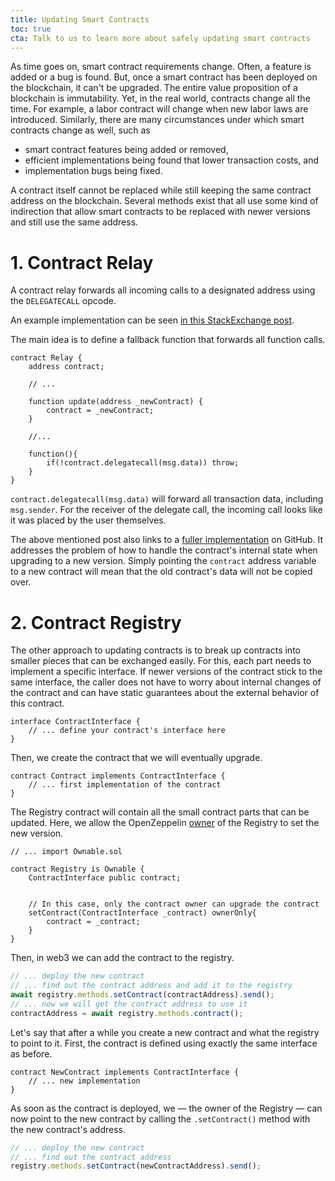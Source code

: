 ```yaml
---
title: Updating Smart Contracts
toc: true
cta: Talk to us to learn more about safely updating smart contracts
---
```


As time goes on, smart contract requirements change. Often, a feature is added
or a bug is found. But, once a smart contract has been deployed on the
blockchain, it can't be upgraded. The entire value proposition of a blockchain
is immutability. Yet, in the real world, contracts change all the time.  For
example, a labor contract will change when new labor laws are introduced.
Similarly, there are many circumstances under which smart contracts change as
well, such as

- smart contract features being added or removed,
- efficient implementations being found that lower transaction costs, and
- implementation bugs being fixed.

A contract itself cannot be replaced while still keeping the same contract
address on the blockchain. Several methods exist that all use some kind of
indirection that allow smart contracts to be replaced with newer versions and
still use the same address.

# 1. Contract Relay

A contract relay forwards all incoming calls to a designated address
using the `DELEGATECALL` opcode.

An example implementation can be seen [in this StackExchange
post](https://ethereum.stackexchange.com/a/190).


The main idea is to define a fallback function that forwards all function
calls.

```
contract Relay {
    address contract;

    // ...

    function update(address _newContract) {
        contract = _newContract;
    }

    //...

    function(){
        if(!contract.delegatecall(msg.data)) throw;
    }
}
```

`contract.delegatecall(msg.data)` will forward all transaction data, including
`msg.sender`. For the receiver of the delegate call, the incoming call looks
like it was placed by the user themselves.

The above mentioned post also links to a [fuller
implementation](https://gist.github.com/Arachnid/4ca9da48d51e23e5cfe0f0e14dd6318f)
on GitHub. It addresses the problem of how to handle the contract's internal
state when upgrading to a new version. Simply pointing the `contract` address
variable to a new contract will mean that the old contract's data will not be
copied over.

# 2. Contract Registry

The other approach to updating contracts is to break up contracts into smaller
pieces that can be exchanged easily. For this, each part needs to implement a
specific interface. If newer versions of the contract stick to the same
interface, the caller does not have to worry about internal changes of the
contract and can have static guarantees about the external behavior of this
contract.

```
interface ContractInterface {
    // ... define your contract's interface here
}
```

Then, we create the contract that we will eventually upgrade.

```
contract Contract implements ContractInterface {
    // ... first implementation of the contract
}
```

The Registry contract will contain all the small contract parts that can be
updated. Here, we allow the OpenZeppelin
[owner](https://openzeppelin.org/api/docs/ownership_Ownable.html) of the
Registry to set the new version.

```
// ... import Ownable.sol

contract Registry is Ownable {
    ContractInterface public contract;


    // In this case, only the contract owner can upgrade the contract
    setContract(ContractInterface _contract) ownerOnly{
        contract = _contract;
    }
}
```

Then, in web3 we can add the contract to the registry.

```javascript
// ... deploy the new contract
// ... find out the contract address and add it to the registry
await registry.methods.setContract(contractAddress).send();
// ... now we will get the contract address to use it
contractAddress = await registry.methods.contract();
```

Let's say that after a while you create a new contract and what the registry to
point to it. First, the contract is defined using exactly the same interface as
before.

```
contract NewContract implements ContractInterface {
    // ... new implementation
}
```

As soon as the contract is deployed, we — the owner of the Registry — can now
point to the new contract by calling the `.setContract()` method with the
new contract's address.

```javascript
// ... deploy the new contract
// ... find out the contract address
registry.methods.setContract(newContractAddress).send();
```
